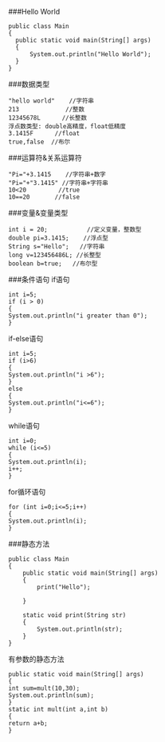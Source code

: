 ###Hello World
```
public class Main
{
  public static void main(String[] args)
  {
      System.out.println("Hello World");
  }
}
```
###数据类型
```
"hello world"    //字符串
213             //整数
12345678L      //长整数
浮点数类型: double高精度，float低精度
3.1415F      //float
true,false  //布尔
```
###运算符&关系运算符
```
"Pi="+3.1415    //字符串+数字
"Pi="+"3.1415" //字符串+字符串
10<20         //true
10==20       //false
```
###变量&变量类型
```
int i = 20;           //定义变量，整数型
double pi=3.1415;    //浮点型
String s="Hello";   //字符串
long v=123456486L; //长整型
boolean b=true;   //布尔型
```
###条件语句
if语句
```
int i=5;
if (i > 0)
{
System.out.println("i greater than 0");
}
```
if-else语句
```
int i=5;
if (i>6)
{
System.out.println("i >6");
}
else
{
System.out.println("i<=6");
}
```
while语句
```
int i=0;
while (i<=5)
{
System.out.println(i);
i++;
}
```
for循环语句
```
for (int i=0;i<=5;i++)
{
System.out.println(i);
}
```
###静态方法
```
public class Main
{
	public static void main(String[] args)
	{
		print("Hello");
		
	}
	
	static void print(String str)
	{
		System.out.println(str);
	}
}
```
有参数的静态方法
```
public static void main(String[] args)
{
int sum=mult(10,30);
System.out.println(sum);
}
static int mult(int a,int b)
{
return a+b;
}
```